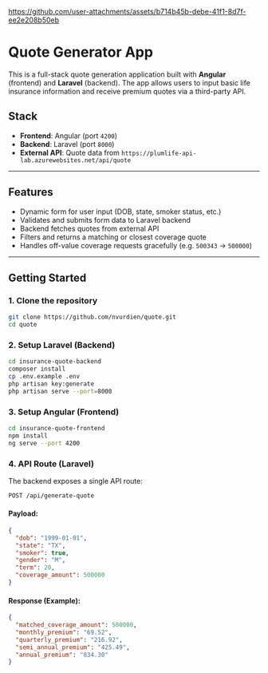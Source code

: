 https://github.com/user-attachments/assets/b714b45b-debe-41f1-8d7f-ee2e208b50eb

# Quote Generator App

This is a full-stack quote generation application built with **Angular** (frontend) and **Laravel** (backend). The app allows users to input basic life insurance information and receive premium quotes via a third-party API.

## Stack

- **Frontend**: Angular (port `4200`)
- **Backend**: Laravel (port `8000`)
- **External API**: Quote data from `https://plumlife-api-lab.azurewebsites.net/api/quote`

---

## Features

- Dynamic form for user input (DOB, state, smoker status, etc.)
- Validates and submits form data to Laravel backend
- Backend fetches quotes from external API
- Filters and returns a matching or closest coverage quote
- Handles off-value coverage requests gracefully (e.g. `500343` → `500000`)

---

## Getting Started

### 1. Clone the repository

```bash
git clone https://github.com/nvurdien/quote.git
cd quote
```

### 2. Setup Laravel (Backend)
```bash
cd insurance-quote-backend
composer install
cp .env.example .env
php artisan key:generate
php artisan serve --port=8000
```

### 3. Setup Angular (Frontend)
```bash
cd insurance-quote-frontend
npm install
ng serve --port 4200
```

### 4. API Route (Laravel)
The backend exposes a single API route:

```bash
POST /api/generate-quote
```

#### Payload:
```json
{
  "dob": "1999-01-01",
  "state": "TX",
  "smoker": true,
  "gender": "M",
  "term": 20,
  "coverage_amount": 500000
}
```

#### Response (Example):
```json
{
  "matched_coverage_amount": 500000,
  "monthly_premium": "69.52",
  "quarterly_premium": "216.92",
  "semi_annual_premium": "425.49",
  "annual_premium": "834.30"
}
```
